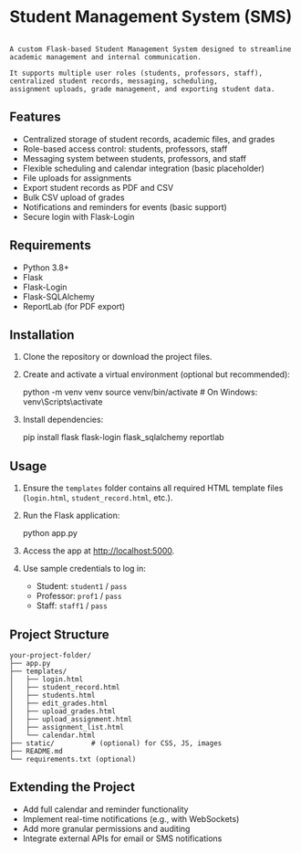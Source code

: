 
# Student Management System (SMS)
```

A custom Flask-based Student Management System designed to streamline
academic management and internal communication.

It supports multiple user roles (students, professors, staff),
centralized student records, messaging, scheduling,
assignment uploads, grade management, and exporting student data.
```


## Features

- Centralized storage of student records, academic files, and grades
- Role-based access control: students, professors, staff
- Messaging system between students, professors, and staff
- Flexible scheduling and calendar integration (basic placeholder)
- File uploads for assignments
- Export student records as PDF and CSV
- Bulk CSV upload of grades
- Notifications and reminders for events (basic support)
- Secure login with Flask-Login


## Requirements

- Python 3.8+
- Flask
- Flask-Login
- Flask-SQLAlchemy
- ReportLab (for PDF export)


## Installation

1. Clone the repository or download the project files.

2. Create and activate a virtual environment (optional but recommended):

   python -m venv venv
   source venv/bin/activate # On Windows: venv\Scripts\activate

3. Install dependencies:

   pip install flask flask-login flask_sqlalchemy reportlab


## Usage

1. Ensure the `templates` folder contains all required
   HTML template files (`login.html`, `student_record.html`, etc.).

2. Run the Flask application:

   python app.py

3. Access the app at [http://localhost:5000](http://localhost:5000).

4. Use sample credentials to log in:

   - Student: `student1` / `pass`
   - Professor: `prof1` / `pass`
   - Staff: `staff1` / `pass`


## Project Structure

```
your-project-folder/
├── app.py
├── templates/
│   ├── login.html
│   ├── student_record.html
│   ├── students.html
│   ├── edit_grades.html
│   ├── upload_grades.html
│   ├── upload_assignment.html
│   ├── assignment_list.html
│   └── calendar.html
├── static/         # (optional) for CSS, JS, images
├── README.md
└── requirements.txt (optional)
```

## Extending the Project

- Add full calendar and reminder functionality
- Implement real-time notifications (e.g., with WebSockets)
- Add more granular permissions and auditing
- Integrate external APIs for email or SMS notifications
